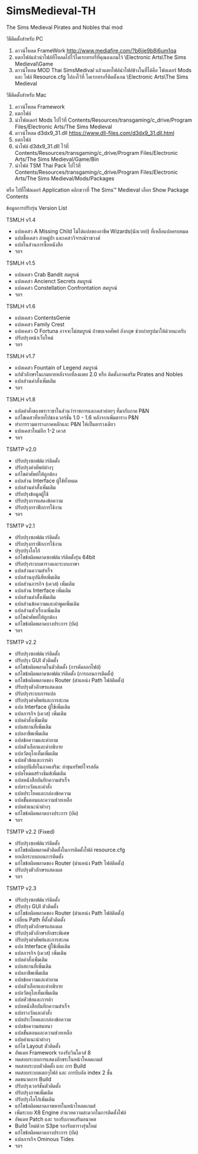 # SimsMedieval-TH
The Sims Medieval Pirates and Nobles thai mod

วิธีติดตั้งสำหรับ PC
1. ดาวน์โหลด FrameWork http://www.mediafire.com/?b6jje9b8j6um1qa
2. แตกไฟล์แล้วนำไฟล์ที่โหลดไปไว้ไดเรกทรอรี่ที่คุณลงเกมไว้ \Electronic Arts\The Sims Medieval\Game
3. ดาวน์โหลด MOD Thai SimsMedival แล้วแตกไฟล์นำไฟล์ข้างในที่ได้คือ โฟลเดอร์ Mods และ ไฟล์ Resource.cfg ไปลงไว้ที่ ไดเรกทรอรี่ติดตั้งเกม \Electronic Arts\The Sims Medieval



วิธีติดตั้งสำหรับ Mac
1. ดาวน์โหลด Framework
2. แตกไฟล์ 
3. นำโฟลเดอร์ Mods ไปไว้ที่ Contents/Resources/transgaming/c_drive/Program Files/Electronic Arts/The Sims Medieval 
4. ดาวน์โหลด d3dx9_31.dll  https://www.dll-files.com/d3dx9_31.dll.html
5. แตกไฟล์ 
6. นำโฟล์ d3dx9_31.dll ไว้ที่ Contents/Resources/transgaming/c_drive/Program Files/Electronic Arts/The Sims Medieval/Game/Bin
7. นำโฟล์ TSM Thai Pack ไปไว้ที่ Contents/Resources/transgaming/c_drive/Program Files/Electronic Arts/The Sims Medieval/Mods/Packages

หรือ ไปที่โฟลเดอร์ Application คลิกขวาที่ The Sims™ Medieval เลือก Show Package Contents 


ข้อมูลการปรับรุ่น Version List

TSMLH v1.4
- แปลเคสว A Missing Child ไม่ได้แปลของอาชีพ Wizards(นักเวทย์) ที่เหลือแปลครบหมด
- แปลชื่อเคสว ล่าหมู่ป่า และเคสววิจารณ์ราชวงศ์
- แปลในส่วนการซื้อหนังสือ
- ฯลฯ

TSMLH v1.5
- แปลเคสว Crab Bandit สมบูรณ์
- แปลเคสว Ancienct Secrets สมบูรณ์
- แปลเคสว Constellation Confrontation สมบูรณ์
- ฯลฯ

TSMLH v1.6
- แปลเคสว ContentsGenie 
- แปลเคสว Family Crest
- แปลเคสว O Fortuna อาจจะไม่สมบูรณ์ ถ้าพบเจอศัพท์ อังกฤษ ช่วยถ่ายรูปมาให้ด้วยนะครับ
- ปรับปรุงหน้าเว็๋บใหม่
- ฯลฯ

TSMLH v1.7
- แปลเคสว Fountain of Legend สมบูรณ์
- แก้ตัวอักษรในเกมหายหลังจากที่ลงแพท 2.0 หรือ ติดตั้งภาคเสริม Pirates and Nobles
- แปลส่วนคำสั่งเพิ่มเติม
- ฯลฯ 

TSMLH v1.8
- แปลคำสั่งของพระราชาในส่วนว่าราชการและเคสวย่อยๆ ที่มากับภาค P&N
- แก้ไขเคสวที่หายไปของเวอร์ชั่น 1.0 - 1.6 หลังจากเพิ่มตาราง P&N
- ทำการรวมตารางภาคหลักและ P&N ให้เป็นตารางเดียว
- แปลเคสวใหม่อีก 1-2 เควส
- ฯลฯ 

TSMTP v2.0
- ปรับปรุงซอฟต์แวร์ติดตั้ง
- ปรับปรุงคำศัพท์ต่างๆ
- แก้ไขคำศัพท์ให้ถูกต้อง
- แปลส่วน Interface ผู้ใช้ทั้งหมด
- แปลส่วนคำสั้่งเพิ่มเติม
- ปรับปรุงข้อมูลผู้ใช้
- ปรับปรุงการแสดงข้อความ
- ปรับปรุงกราฟิกการใช้งาน
- ฯลฯ

TSMTP v2.1 
- ปรับปรุงซอฟต์แวร์ติดตั้ง
- ปรับปรุงกราฟิกการใช้งาน
- ปรุบปรุงโลโก้
- แก้ไขข้อผิดพลาดซอฟต์แวร์ติดตั้งรุ่น 64bit
- ปรับปรุงระบบตารางและระบบภาษา
- แปลส่วนความสำเร็จ
- แปลส่วนอุปนิสัยเพิ่มเติม
- แปลส่วนภารกิจ (เควส) เพิ่มเติม 
- แปลส่วน Interface เพิ่มเติม
- แปลส่วนคำสั้่งเพิ่มเติม
- แปลส่วนข้อความและคำพูดเพิ่มเติม
- แปลส่วนหัวเรื่องเพิ่มเติม
- แก้ไขคำศัพท์ให้ถูกต้อง
- แก้ไขข้อผิดพลาดบางประการ (บัค)
- ฯลฯ

TSMTP v2.2 
- ปรับปรุงซอฟต์แวร์ติดตั้ง
- ปรับปรุง GUI ตัวติดตั้ง
- แก้ไขข้อผิดพลาดในตัวติดตั้ง (การคัดลอกไฟล์)
- แก้ไขข้อผิดพลาดซอฟต์แวร์ติดตั้ง (การถอนการติดตั้ง)
- แก้ไขข้อผิดพลาดของ Router (ตำแหน่ง Path ไฟล์ติดตั้ง)
- ปรับปรุงตัวอักษรแสดงผล
- ปรับปรุงระบบการแปล
- ปรับปรุงคำศัพท์และการสะกด
- แปล Interface ผู้ใช้เพิ่มเติม
- แปลภารกิจ (เควส) เพิ่มเติม
- แปลคำสั่งเพิ่มเติม
- แปลสถานที่เพิ่มเติม
- แปลอาชีพเพิ่มเติม
- แปลข้อความและคำถาม
- แปลตัวเลือกและคำอธิบาย
- แปลวัตถุไอเท็มเพิ่มเติม
- แปลหัวข้อและการค้า
- แปลอุปนิสัยในภาคเสริม: ล่าขุนทรัพย์โจรสลัด 
- แปลโหมดสร้างซิมส์เพิ่มเติม
- แปลหนังสือบันทึกความสำเร็จ
- แปลรางวัลและคำสั่ง
- แปลประโยคและกล่องข้อความ
- แปลขั้นตอนและความช่วยเหลือ
- แปลคำแนะนำต่างๆ 
- แก้ไขข้อผิดพลาดบางประการ (บัค)
- ฯลฯ

TSMTP v2.2 (Fixed)
- ปรับปรุงซอฟต์แวร์ติดตั้ง
- แก้ไขข้อผิดพลาดตัวติดตั้งในการติดตั้งไฟล์ resource.cfg 
- ยกเลิกระบบถอนการติดตั้ง 
- แก้ไขข้อผิดพลาดของ Router (ตำแหน่ง Path ไฟล์ติดตั้ง)
- ปรับปรุงตัวอักษรแสดงผล
- ฯลฯ

TSMTP v2.3 
- ปรับปรุงซอฟต์แวร์ติดตั้ง
- ปรับปรุง GUI ตัวติดตั้ง
- แก้ไขข้อผิดพลาดของ Router (ตำแหน่ง Path ไฟล์ติดตั้ง)
- เปลี่ยน Path ที่ตั้งตัวติดตั้ง
- ปรับปรุงตัวอักษรแสดงผล
- ปรับปรุงตัวอักษรอักขระพิเศษ
- ปรับปรุงคำศัพท์และการสะกด
- แปล Interface ผู้ใช้เพิ่มเติม
- แปลภารกิจ (เควส) เพิ่มเติม
- แปลคำสั่งเพิ่มเติม
- แปลสถานที่เพิ่มเติม
- แปลอาชีพเพิ่มเติม
- แปลข้อความและคำถาม
- แปลตัวเลือกและคำอธิบาย
- แปลวัตถุไอเท็มเพิ่มเติม
- แปลหัวข้อและการค้า
- แปลหนังสือบันทึกความสำเร็จ
- แปลรางวัลและคำสั่ง
- แปลประโยคและกล่องข้อความ
- แปลข้อความสนทนา
- แปลขั้นตอนและความช่วยเหลือ
- แปลคำแนะนำต่างๆ 
- แก้ไข Layout ตัวติดตั้ง
- อัพเดท Framework รองรับวินโดวส์ 8
- ทดสอบระบบการแสดงอักขระในหน้าโหลดเกมส์
- ทดสอบระบบตัวติดตั้ง และ การ Build
- ทดสอบระบบแตกๆไฟล์ และ การบีบอัด index 2 ชั้น
- ลดขนาดการ Build
- ปรับปรุงเวอร์ชั่นตัวติดตั้ง
- ปรับปรุงภาพเพิ่มเติม
- ปรับปรุงโลโก้เพิ่มเติม
- แก้ไขข้อผิดพลาดภาพหายในหน้าโหลดเกมส์
- เพิ่มระบบ X8 Engine อำนวยความสะดวกในการติดตั้งไฟล์
- อัพเดท Patch และ รองรับภาคเสริมอนาคต
- Build ใหม่ด้วย S3pe รองรับตารางรุ่นใหม่
- แก้ไขข้อผิดพลาดบางประการ (บัค)
- แปลภารกิจ Ominous Tides
- ฯลฯ

